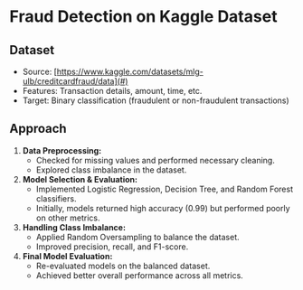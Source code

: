 # Fraud Detection on Kaggle Dataset

## Dataset
- Source: [https://www.kaggle.com/datasets/mlg-ulb/creditcardfraud/data](#)
- Features: Transaction details, amount, time, etc.
- Target: Binary classification (fraudulent or non-fraudulent transactions)

## Approach
1. **Data Preprocessing:**
   - Checked for missing values and performed necessary cleaning.
   - Explored class imbalance in the dataset.
2. **Model Selection & Evaluation:**
   - Implemented Logistic Regression, Decision Tree, and Random Forest classifiers.
   - Initially, models returned high accuracy (0.99) but performed poorly on other metrics.
3. **Handling Class Imbalance:**
   - Applied Random Oversampling to balance the dataset.
   - Improved precision, recall, and F1-score.
4. **Final Model Evaluation:**
   - Re-evaluated models on the balanced dataset.
   - Achieved better overall performance across all metrics.
